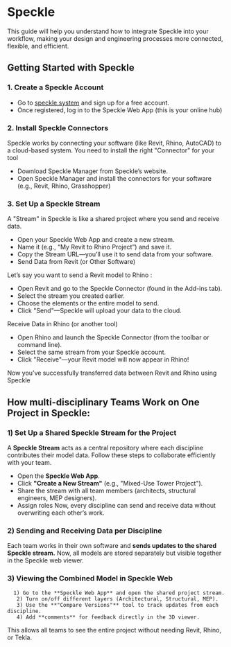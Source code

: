 # Speckle
This guide will help you understand how to integrate Speckle into your workflow, making your design and engineering processes more connected, flexible, and efficient. 

## Getting Started with Speckle
### 1. Create a Speckle Account
* Go to [speckle.system](https://www.speckle.systems/) and sign up for a free account.
* Once registered, log in to the Speckle Web App (this is your online hub)

### 2. Install Speckle Connectors
Speckle works by connecting your software (like Revit, Rhino, AutoCAD) to a cloud-based system. You need to install the right "Connector" for your tool
* Download Speckle Manager from Speckle’s website.
* Open Speckle Manager and install the connectors for your software (e.g., Revit, Rhino, Grasshopper)

### 3. Set Up a Speckle Stream
A "Stream" in Speckle is like a shared project where you send and receive data.
* Open your Speckle Web App and create a new stream.
* Name it (e.g., “My Revit to Rhino Project”) and save it.
* Copy the Stream URL—you’ll use it to send data from your software.
* Send Data from Revit (or Other Software)

Let’s say you want to send a Revit model to Rhino :
* Open Revit and go to the Speckle Connector (found in the Add-ins tab).
* Select the stream you created earlier.
* Choose the elements or the entire model to send.
* Click "Send"—Speckle will upload your data to the cloud.

Receive Data in Rhino (or another tool)
* Open Rhino and launch the Speckle Connector (from the toolbar or command line).
* Select the same stream from your Speckle account.
* Click "Receive"—your Revit model will now appear in Rhino!

Now you’ve successfully transferred data between Revit and Rhino using Speckle
## How multi-disciplinary Teams Work on One Project in Speckle:
### 1) Set Up a Shared Speckle Stream for the Project
A **Speckle Stream** acts as a central repository where each discipline contributes their model data. Follow these steps to collaborate efficiently with your team.
* Open the **Speckle Web App**.
* Click **"Create a New Stream"** (e.g., "Mixed-Use Tower Project").
* Share the stream with all team members (architects, structural engineers, MEP designers).
* Assign roles
Now, every discipline can send and receive data without overwriting each other’s work.

### 2) Sending and Receiving Data per Discipline
Each team works in their own software and **sends updates to the shared Speckle stream.**
Now, all models are stored separately but visible together in the Speckle web viewer.

### 3) Viewing the Combined Model in Speckle Web
      1) Go to the **Speckle Web App** and open the shared project stream.
       2) Turn on/off different layers (Architectural, Structural, MEP).
       3) Use the **"Compare Versions"** tool to track updates from each discipline.
       4) Add **comments** for feedback directly in the 3D viewer.
This allows all teams to see the entire project without needing Revit, Rhino, or Tekla.
